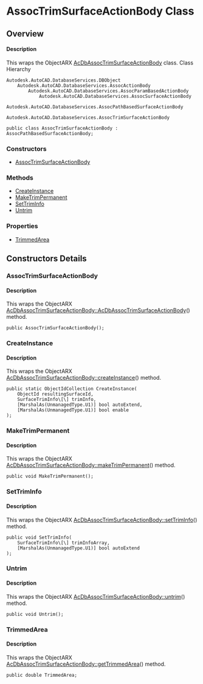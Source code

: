 # AssocTrimSurfaceActionBody Class

## Overview

#### Description
This wraps the ObjectARX [AcDbAssocTrimSurfaceActionBody](AcDbAssocTrimSurfaceActionBody.md) class.
Class Hierarchy
```text
Autodesk.AutoCAD.DatabaseServices.DBObject
    Autodesk.AutoCAD.DatabaseServices.AssocActionBody
        Autodesk.AutoCAD.DatabaseServices.AssocParamBasedActionBody
            Autodesk.AutoCAD.DatabaseServices.AssocSurfaceActionBody
                Autodesk.AutoCAD.DatabaseServices.AssocPathBasedSurfaceActionBody
                    Autodesk.AutoCAD.DatabaseServices.AssocTrimSurfaceActionBody
```

```text
public class AssocTrimSurfaceActionBody : AssocPathBasedSurfaceActionBody;
```

### Constructors

- [AssocTrimSurfaceActionBody](#assoctrimsurfaceactionbody)

### Methods

- [CreateInstance](#createinstance)
- [MakeTrimPermanent](#maketrimpermanent)
- [SetTrimInfo](#settriminfo)
- [Untrim](#untrim)

### Properties

- [TrimmedArea](#trimmedarea)


## Constructors Details

### AssocTrimSurfaceActionBody

#### Description
This wraps the ObjectARX [AcDbAssocTrimSurfaceActionBody::AcDbAssocTrimSurfaceActionBody](AcDbAssocTrimSurfaceActionBody__AcDbAssocTrimSurfaceActionBody@AcDbAssocCreateImpObject.md)() method.
```text
public AssocTrimSurfaceActionBody();
```

### CreateInstance

#### Description
This wraps the ObjectARX [AcDbAssocTrimSurfaceActionBody::createInstance](AcDbAssocTrimSurfaceActionBody__createInstance@AcDbObjectId_@AcArray_AcDbSurfaceTrimInfo__@bool@bool@AcDbObjectIdArray_.md)() method.
```text
public static ObjectIdCollection CreateInstance(
    ObjectId resultingSurfaceId, 
    SurfaceTrimInfo\[\] trimInfo, 
    [MarshalAs(UnmanagedType.U1)] bool autoExtend, 
    [MarshalAs(UnmanagedType.U1)] bool enable
);
```

### MakeTrimPermanent

#### Description
This wraps the ObjectARX [AcDbAssocTrimSurfaceActionBody::makeTrimPermanent](AcDbAssocTrimSurfaceActionBody__makeTrimPermanent.md)() method.
```text
public void MakeTrimPermanent();
```

### SetTrimInfo

#### Description
This wraps the ObjectARX [AcDbAssocTrimSurfaceActionBody::setTrimInfo](AcDbAssocTrimSurfaceActionBody__setTrimInfo@AcArray_AcDbSurfaceTrimInfo_@bool.md)() method.
```text
public void SetTrimInfo(
    SurfaceTrimInfo\[\] trimInfoArray, 
    [MarshalAs(UnmanagedType.U1)] bool autoExtend
);
```

### Untrim

#### Description
This wraps the ObjectARX [AcDbAssocTrimSurfaceActionBody::untrim](AcDbAssocTrimSurfaceActionBody__untrim.md)() method.
```text
public void Untrim();
```

### TrimmedArea

#### Description
This wraps the ObjectARX [AcDbAssocTrimSurfaceActionBody::getTrimmedArea](AcDbAssocTrimSurfaceActionBody__getTrimmedArea@const.md)() method.
```text
public double TrimmedArea;
```
